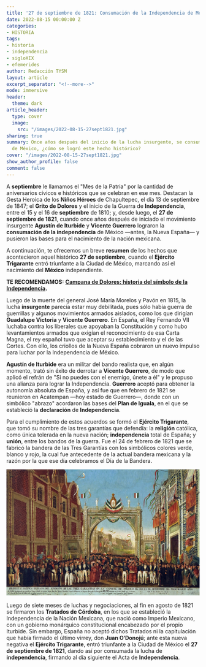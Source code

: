 ```yaml
---
title: '27 de septiembre de 1821: Consumación de la Independencia de México'
date: 2022-08-15 00:00:00 Z
categories:
- HISTORIA
tags:
- historia
- independencia
- sigloXIX
- efemerides
author: Redacción TYSM
layout: article
excerpt_separator: "<!--more-->"
mode: immersive
header:
  theme: dark
article_header:
  type: cover
  image:
    src: "/images/2022-08-15-27sept1821.jpg"
sharing: true
summary: Once años después del inicio de la lucha insurgente, se consumó la independencia
  de México, ¿cómo se logró este hecho histórico?
cover: "/images/2022-08-15-27sept1821.jpg"
show_author_profile: false
comment: false
---
```


A **septiembre** le llamamos el "Mes de la Patria" por la cantidad de aniversarios cívicos e históricos que se celebran en ese mes. Destacan la Gesta Heroica de los **Niños Héroes** de Chapultepec, el día 13 de septiembre de 1847; el **Grito de Dolores** y el inicio de la Guerra de **Independencia**, entre el 15 y el 16 de **septiembre** de 1810; y, desde luego, el **27 de septiembre de 1821**, cuando once años después de iniciado el movimiento insurgente **Agustín de Iturbide** y **Vicente Guerrero** lograron la **consumación de la independencia** de México —antes, la Nueva España— y pusieron las bases para el nacimiento de la nación mexicana.

A continuación, te ofrecemos un breve **resumen** de los hechos que acontecieron aquel histórico **27 de septiembre**, cuando el **Ejército Trigarante** entró triunfante a la Ciudad de México, marcando así el nacimiento del **México** independiente.

**TE RECOMENDAMOS:** [**Campana de Dolores: historia del símbolo de la Independencia**](https://blog.tonoysumariachi.com/mexicanisimos/2022/07/22/campana-de-dolores-historia-del-simbolo-de-la-independencia.html)**.**

Luego de la muerte del general José María Morelos y Pavón en 1815, la lucha **insurgente** parecía estar muy debilitada, pues sólo había guerra de guerrillas y algunos movimientos armados aislados, como los que dirigían **Guadalupe Victoria** y **Vicente Guerrero**. En España, el Rey Fernando VII luchaba contra los liberales que apoyaban la Constitución y como hubo levantamientos armados que exigían el reconocimiento de esa Carta Magna, el rey español tuvo que aceptar su establecimiento y el de las Cortes. Con ello, los criollos de la Nueva España cobraron un nuevo impulso para luchar por la Independencia de México.

**Agustín de Iturbide** era un militar del bando realista que, en algún momento, trató sin éxito de derrotar a **Vicente Guerrero**, de modo que aplicó el refrán de "Si no puedes con el enemigo, únete a él" y le propuso una alianza para lograr la Independencia. **Guerrero** aceptó para obtener la autonomía absoluta de España, y así fue que en febrero de 1821 se reunieron en Acatempan —hoy estado de Guerrero—, donde con un simbólico "abrazo" acordaron las bases del **Plan de Iguala**, en el que se estableció la **declaración** de **Independencia**.

Para el cumplimiento de estos acuerdos se formó el **Ejército Trigarante**, que tomó su nombre de las tres garantías que defendía: la **religión** católica, como única tolerada en la nueva nación; **independencia** total de España; y **unión**, entre los bandos de la guerra. Fue el 24 de febrero de 1821 que se fabricó la bandera de las Tres Garantías con los simbólicos colores verde, blanco y rojo, la cual fue antecedente de la actual bandera mexicana y la razón por la que ese día celebramos el Día de la Bandera.

![](/images/2022-08-15-27sept1821_1024px.jpg)

Luego de siete meses de luchas y negociaciones, al fin en agosto de 1821 se firmaron los **Tratados de Córdoba**, en los que se estableció la Independencia de la Nación Mexicana, que nació como Imperio Mexicano, con un gobierno monárquico constitucional encabezado por el propio Iturbide. Sin embargo, España no aceptó dichos Tratados ni la capitulación que había firmado el último virrey, don **Juan O‘Donojú**; ante esta nueva negativa el **Ejército Trigarante**, entró triunfante a la Ciudad de México el **27 de septiembre de 1821**, dando así por consumada la lucha de **independencia**, firmando al día siguiente el Acta de **Independencia**.
